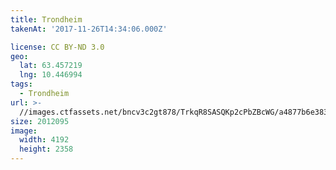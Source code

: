 ```yaml
---
title: Trondheim
takenAt: '2017-11-26T14:34:06.000Z'

license: CC BY-ND 3.0
geo:
  lat: 63.457219
  lng: 10.446994
tags:
  - Trondheim
url: >-
  //images.ctfassets.net/bncv3c2gt878/TrkqR8SASQKp2cPbZBcWG/a4877b6e383e610b8c5ce1cb11c8ae68/trondheim_37770774495_o
size: 2012095
image:
  width: 4192
  height: 2358
---
```

